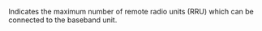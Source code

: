 Indicates the maximum number of remote radio units (RRU) which can be connected to the baseband unit.
